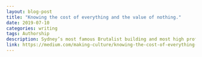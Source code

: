 ```yaml
---
layout: blog-post
title: "Knowing the cost of everything and the value of nothing."
date: 2019-07-10
categories: writing
tags: Authorship
description: Sydney’s most famous Brutalist building and most high profile affordable housing sits in an area called the Rocks, known as the original settlement of the city. 
link: https://medium.com/making-culture/knowing-the-cost-of-everything-and-the-value-of-nothing-bc6f410a268d
---
```

